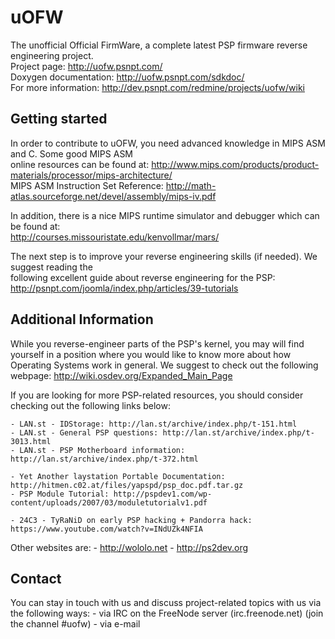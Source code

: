 uOFW
====

The unofficial Official FirmWare, a complete latest PSP firmware reverse engineering project.  
Project page: http://uofw.psnpt.com/  
Doxygen documentation: http://uofw.psnpt.com/sdkdoc/  
For more information: http://dev.psnpt.com/redmine/projects/uofw/wiki  

Getting started
---------------

In order to contribute to uOFW, you need advanced knowledge in MIPS ASM and C. Some good MIPS ASM  
online resources can be found at: 
http://www.mips.com/products/product-materials/processor/mips-architecture/  
MIPS ASM Instruction Set Reference: http://math-atlas.sourceforge.net/devel/assembly/mips-iv.pdf  

In addition, there is a nice MIPS runtime simulator and debugger which can be found at:  
http://courses.missouristate.edu/kenvollmar/mars/

The next step is to improve your reverse engineering skills (if needed). We suggest reading the  
following excellent guide about reverse engineering for the PSP:  
http://psnpt.com/joomla/index.php/articles/39-tutorials  


Additional Information
----------------------

While you reverse-engineer parts of the PSP's kernel, you may will find yourself in a position
where you would like to know more about how Operating Systems work in general. We suggest to check
out the following webpage: http://wiki.osdev.org/Expanded_Main_Page

If you are looking for more PSP-related resources, you should consider checking out the following links
below:

    - LAN.st - IDStorage: http://lan.st/archive/index.php/t-151.html
    - LAN.st - General PSP questions: http://lan.st/archive/index.php/t-3013.html
    - LAN.st - PSP Motherboard information: http://lan.st/archive/index.php/t-372.html

    - Yet Another laystation Portable Documentation: http://hitmen.c02.at/files/yapspd/psp_doc.pdf.tar.gz
    - PSP Module Tutorial: http://pspdev1.com/wp-content/uploads/2007/03/moduletutorialv1.pdf
   
    - 24C3 - TyRaNiD on early PSP hacking + Pandorra hack: https://www.youtube.com/watch?v=INdUZk4NFIA

Other websites are: 
    - http://wololo.net
    - http://ps2dev.org


Contact
-------

You can stay in touch with us and discuss project-related topics with us via the following ways:
    - via IRC on the FreeNode server (irc.freenode.net) (join the channel #uofw)
    - via e-mail